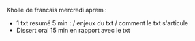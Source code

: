 Kholle de francais mercredi aprem :
- 1 txt resumé 5 min : / enjeux du txt  / comment le txt s'articule
- Dissert oral 15 min en rapport avec le txt